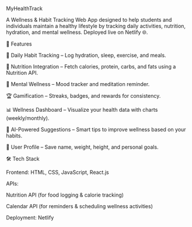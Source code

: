 MyHealthTrack

A Wellness & Habit Tracking Web App designed to help students and individuals maintain a healthy lifestyle by tracking daily activities, nutrition, hydration, and mental wellness.
Deployed live on Netlify 🌐.

🚀 Features

📅 Daily Habit Tracking – Log hydration, sleep, exercise, and meals.

🍎 Nutrition Integration – Fetch calories, protein, carbs, and fats using a Nutrition API.

🧘 Mental Wellness – Mood tracker and meditation reminder.

🏆 Gamification – Streaks, badges, and rewards for consistency.

📊 Wellness Dashboard – Visualize your health data with charts (weekly/monthly).

🤖 AI-Powered Suggestions – Smart tips to improve wellness based on your habits.

📌 User Profile – Save name, weight, height, and personal goals.

🛠️ Tech Stack

Frontend: HTML, CSS, JavaScript, React.js

APIs:

Nutrition API (for food logging & calorie tracking)

Calendar API (for reminders & scheduling wellness activities)

Deployment: Netlify
